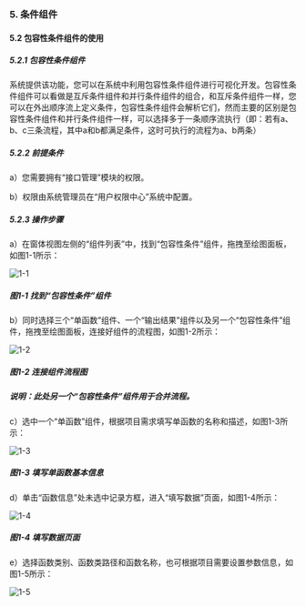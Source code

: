 ### 5. 条件组件

#### 5.2 包容性条件组件的使用

##### 5.2.1 包容性条件组件

系统提供该功能，您可以在系统中利用包容性条件组件进行可视化开发。包容性条件组件可以看做是互斥条件组件和并行条件组件的组合，和互斥条件组件一样，您可以在外出顺序流上定义条件，包容性条件组件会解析它们，然而主要的区别是包容性条件组件和并行条件组件一样，可以选择多于一条顺序流执行（即：若有a、b、c三条流程，其中a和b都满足条件，这时可执行的流程为a、b两条）

##### 5.2.2 前提条件

a）您需要拥有“接口管理”模块的权限。

b）权限由系统管理员在“用户权限中心”系统中配置。

##### 5.2.3 操作步骤

a）在窗体视图左侧的“组件列表”中，找到“包容性条件”组件，拖拽至绘图面板，如图1-1所示：

![1-1](https://www.feisuanyz.com/fsimage/zc-image/cz_22_2_3_1.png)

##### 图1-1 找到“包容性条件”组件

b）同时选择三个“单函数”组件、一个“输出结果”组件以及另一个“包容性条件”组件，拖拽至绘图面板，连接好组件的流程图，如图1-2所示：

![1-2](https://www.feisuanyz.com/fsimage/zc-image/cz_22_2_3_2.png)

##### 图1-2 连接组件流程图

##### 说明：此处另一个“包容性条件”组件用于合并流程。

c）选中一个“单函数”组件，根据项目需求填写单函数的名称和描述，如图1-3所示：

![1-3](https://www.feisuanyz.com/fsimage/zc-image/cz_22_2_3_3.png)

##### 图1-3 填写单函数基本信息

d）单击“函数信息”处未选中记录方框，进入“填写数据”页面，如图1-4所示：

![1-4](https://www.feisuanyz.com/fsimage/zc-image/cz_22_2_3_4.png)

##### 图1-4 填写数据页面

e）选择函数类别、函数类路径和函数名称，也可根据项目需要设置参数信息，如图1-5所示：

![1-5](https://www.feisuanyz.com/fsimage/zc-image/cz_22_2_3_5.png)

